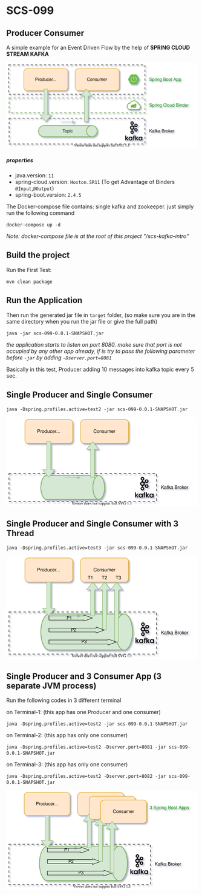 # SCS-099

## Producer Consumer

A simple example for an Event Driven Flow by the help of **SPRING CLOUD STREAM KAFKA**

![General Flow Diagram](material/kafka-events-intro-099-1.svg)

##### properties

* java.version: `11`
* spring-cloud.version: `Hoxton.SR11` (To get Advantage of Binders `@Input`,`@Output`)
* spring-boot.version: `2.4.5`

The Docker-compose file contains: single kafka and zookeeper. just simply run the following command

```shell
docker-compose up -d
```

_Note: docker-compose file is at the root of this project "/scs-kafka-intro"_

## Build the project

Run the First Test:

```shell
mvn clean package
```

## Run the Application

Then run the generated jar file in `target` folder, (so make sure you are in the same directory when you run the jar
file or give the full path)

```shell
java -jar scs-099-0.0.1-SNAPSHOT.jar
```

_the application starts to listen on port 8080. make sure that port is not occupied by any other app already, if is try
to pass the following parameter before `-jar` by adding `-Dserver.port=8081`_

Basically in this test, Producer adding 10 messages into kafka topic every 5 sec.

## Single Producer and Single Consumer

```shell
java -Dspring.profiles.active=test2 -jar scs-099-0.0.1-SNAPSHOT.jar
```

![General Flow Diagram](material/kafka-events-intro-099-2.svg)

## Single Producer and Single Consumer with 3 Thread

```shell
java -Dspring.profiles.active=test3 -jar scs-099-0.0.1-SNAPSHOT.jar
```

![General Flow Diagram](material/kafka-events-intro-099-4.svg)

## Single Producer and 3 Consumer App (3 separate JVM process)

Run the following codes in 3 different terminal

on Terminal-1: (this app has one Producer and one consumer)

```shell
java -Dspring.profiles.active=test2 -jar scs-099-0.0.1-SNAPSHOT.jar
```

on Terminal-2: (this app has only one consumer)

```shell
java -Dspring.profiles.active=test2 -Dserver.port=8081 -jar scs-099-0.0.1-SNAPSHOT.jar
```

on Terminal-3: (this app has only one consumer)

```shell
java -Dspring.profiles.active=test2 -Dserver.port=8082 -jar scs-099-0.0.1-SNAPSHOT.jar
```

![General Flow Diagram](material/kafka-events-intro-099-3.svg)
